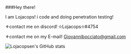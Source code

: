 ###Hey there! 

I am Lojacops! i code and doing penetration testing!

⚜contact me on discord! ⛥Lojacops⛥#4754

⚜contact me on my E-mail! Giovannibocciato@gmail.com

![Lojacopsen's GitHub stats](https://github-readme-stats.vercel.app/api?username=Lojacopsen&show_icons=true&theme=radical)
